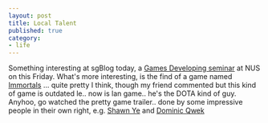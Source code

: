 ```yaml
---
layout: post
title: Local Talent
published: true
category:
- life
---
```

Something interesting at sgBlog today, a [Games Developing seminar](http://www.sgblog.com/component/option,com_simpleboard/Itemid,0/func,view/id,181/catid,12/) at NUS on this Friday. What's more interesting, is the find of a game named [Immortals](http://www.envisagereality.com./) ... quite pretty I think, though my friend commented but this kind of game is outdated le.. now is lan game.. he's the DOTA kind of guy. Anyhoo, go watched the pretty game trailer.. done by some impressive people in their own right, e.g. [Shawn Ye](http://www.shawnye.com/) and [Dominic Qwek](http://www.dominicqwek.com/)

